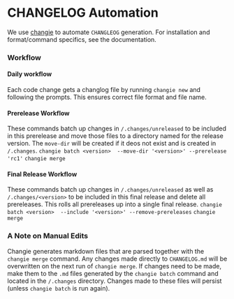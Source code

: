 # CHANGELOG Automation

We use [changie](https://changie.dev/) to automate `CHANGLEOG` generation.  For installation and format/command specifics, see the documentation.

### Workflow

#### Daily workflow
Each code change gets a changlog file by running `changie new` and following the prompts.  This ensures correct file format and file name.

#### Prerelease Workflow
These commands batch up changes in `/.changes/unreleased` to be included in this prerelease and move those files to a directory named for the release version.  The `move-dir` will be created if it deos not exist and is created in `/.changes`.
`changie batch <version>  --move-dir '<version>' --prerelease 'rc1'`
`changie merge`

#### Final Release Workflow
These commands batch up changes in `/.changes/unreleased` as well as `/.changes/<version>` to be included in this final release and delete all prereleases.  This rolls all prereleases up into a single final release.
`changie batch <version>  --include '<version>' --remove-prereleases`
`changie merge`

### A Note on Manual Edits
Changie generates markdown files that are parsed together with the `changie merge` command.  Any  changes made directly to `CHANGELOG.md` will be overwritten on the next run of `changie merge`.  If changes need to be made, make them to the `.md` files generated by the `changie batch` command and located in the `/.changes` directory.  Changes made to these files will persist (unless `changie batch` is run again).

